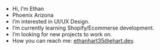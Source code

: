 - Hi, I’m Ethan
- Phoenix Arizona
- I’m interested in UI/UX Design.
- I’m currently learning Shopify/Ecommerse development.
- I’m looking for new projects to work on.
- How you can reach me: ethanhart35@ehart.dev.

<!---
ethanhart35/ethanhart35 is a ✨ special ✨ repository because its `README.md` (this file) appears on your GitHub profile.
You can click the Preview link to take a look at your changes.
--->
